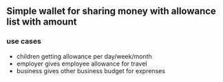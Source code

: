 ## Simple wallet for sharing money with allowance list with amount


### **use cases**
- children getting allowance per day/week/month
- employer gives employee allowance for travel
- business gives other business budget for exprenses
